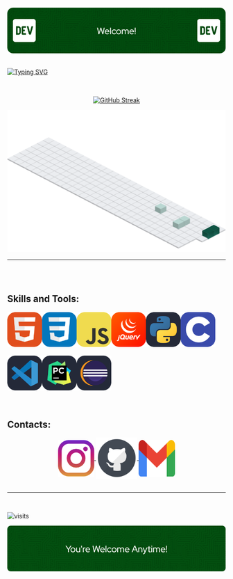 ![Header](img/header.png)
<br>
<br>

<div>

[![Typing SVG](https://readme-typing-svg.demolab.com?font=Fira+Code&size=43&duration=3200&pause=800&color=0B8800&center=true&vCenter=true&random=false&width=1080&lines=Hello+World!;My+name+is+Kau%C3%A3+Agner;I'm+21+years+old;I'm+a+Software+Developer)](https://git.io/typing-svg)
<br>
<br>
<br>
</div>


<div align="center">

  [![GitHub Streak](https://github-readme-streak-stats.herokuapp.com?user=KauaAgner&theme=green-nur&card_width=800&card_height=200)](https://git.io/streak-stats)
  
</div>

<div align="center">
  
  ![GitHub Active](https://github.com/KauaAgner/KauaAgner/blob/main/img/activegit.svg)
  
</div>

-----

<br>
<br>

## Skills and Tools:

<div align="left">
  <img align="left"  height="80" width="80" src=https://github.com/KauaAgner/KauaAgner/blob/main/img/HTML.svg>
  <img align="left"  height="80" width="80" src=https://github.com/KauaAgner/KauaAgner/blob/main/img/CSS.svg>
  <img align="left"  height="80" width="80" src=https://github.com/KauaAgner/KauaAgner/blob/main/img/JavaScript.svg>
  <img align="left"  height="80" width="80" src=https://github.com/KauaAgner/KauaAgner/blob/main/img/JQuery.svg>
  <img align="left"  height="80" width="80" src=https://github.com/KauaAgner/KauaAgner/blob/main/img/python.svg>
  <img height="80" width="80" src=https://github.com/KauaAgner/KauaAgner/blob/main/img/C.svg> 
</div>
<br>
<div align="left">
  <img align="left"  height="80" width="80" src=https://github.com/KauaAgner/KauaAgner/blob/main/img/VSCode.svg>
  <img align="left"  height="80" width="80" src=https://github.com/KauaAgner/KauaAgner/blob/main/img/PyCharm.svg>
  <img height="80" width="80" src=https://github.com/KauaAgner/KauaAgner/blob/main/img/Eclipse.svg>
</div>

<br>
<br>

## Contacts:

<div align="center">
  <a href="https://instagram.com/kaua_agner" target="_blank">
  <img align="center" height="84" width="84" src="https://github.com/KauaAgner/KauaAgner/blob/main/img/insta.png">
  </a>

  <a href="https://github.com/KauaAgner" target="_blank">
  <img align="center" height="95" width="95" src="https://github.com/KauaAgner/KauaAgner/blob/main/img/git2.png">
  </a>

  <a href="mailto:kauaag@gmail.com" target="_blank">
  <img align="center" height="84" width="84" src="https://github.com/KauaAgner/KauaAgner/blob/main/img/gmail.png">
  </a>

  <br>
  <br>
</div>

-----
 <br>
 
  ![visits](https://visit-counter.vercel.app/counter.png?page=https%3A%2F%2Fgithub.com%2FKauaAgner&s=40&c=046204&bg=00000000&no=4&ff=digi&tb=Visits%3A+&ta=)
 <br>

![Footer](img/footer.png)
